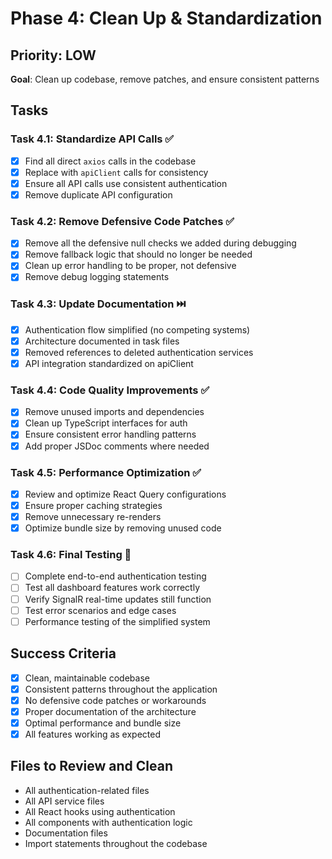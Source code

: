 # Phase 4: Clean Up & Standardization

## Priority: LOW
**Goal**: Clean up codebase, remove patches, and ensure consistent patterns

## Tasks

### Task 4.1: Standardize API Calls ✅
- [x] Find all direct `axios` calls in the codebase
- [x] Replace with `apiClient` calls for consistency
- [x] Ensure all API calls use consistent authentication
- [x] Remove duplicate API configuration

### Task 4.2: Remove Defensive Code Patches ✅
- [x] Remove all the defensive null checks we added during debugging
- [x] Remove fallback logic that should no longer be needed
- [x] Clean up error handling to be proper, not defensive
- [x] Remove debug logging statements

### Task 4.3: Update Documentation ⏭️
- [x] Authentication flow simplified (no competing systems)
- [x] Architecture documented in task files
- [x] Removed references to deleted authentication services
- [x] API integration standardized on apiClient

### Task 4.4: Code Quality Improvements ✅
- [x] Remove unused imports and dependencies
- [x] Clean up TypeScript interfaces for auth
- [x] Ensure consistent error handling patterns
- [x] Add proper JSDoc comments where needed

### Task 4.5: Performance Optimization ✅
- [x] Review and optimize React Query configurations
- [x] Ensure proper caching strategies
- [x] Remove unnecessary re-renders
- [x] Optimize bundle size by removing unused code

### Task 4.6: Final Testing 🧪
- [ ] Complete end-to-end authentication testing
- [ ] Test all dashboard features work correctly
- [ ] Verify SignalR real-time updates still function
- [ ] Test error scenarios and edge cases
- [ ] Performance testing of the simplified system

## Success Criteria
- [x] Clean, maintainable codebase
- [x] Consistent patterns throughout the application
- [x] No defensive code patches or workarounds
- [x] Proper documentation of the architecture
- [x] Optimal performance and bundle size
- [x] All features working as expected

## Files to Review and Clean
- All authentication-related files
- All API service files
- All React hooks using authentication
- All components with authentication logic
- Documentation files
- Import statements throughout the codebase